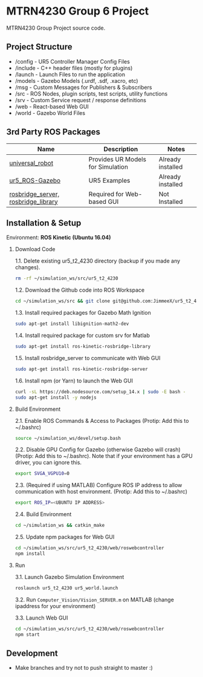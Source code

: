 # MTRN4230 Group 6 Project

MTRN4230 Group Project source code.

## Project Structure
- /config - UR5 Controller Manager Config Files
- /include - C++ header files (mostly for plugins)
- /launch - Launch Files to run the application
- /models - Gazebo Models (.urdf, .sdf, .xacro, etc)
- /msg - Custom Messages for Publishers & Subscribers
- /src - ROS Nodes, plugin scripts, test scripts, utility functions
- /srv - Custom Service request / response definitions
- /web - React-based Web GUI
- /world - Gazebo World Files

## 3rd Party ROS Packages

Name | Description | Notes
---|---|---
[universal_robot](https://github.com/ros-industrial/universal_robot) | Provides UR Models for Simulation | Already installed
[ur5_ROS-Gazebo](https://github.com/lihuang3/ur5_ROS-Gazebo) | UR5 Examples | Already installed
[rosbridge_server, rosbridge_library](https://github.com/RobotWebTools/rosbridge_suite) | Required for Web-based GUI | Not Installed

## Installation & Setup

Environment: **ROS Kinetic (Ubuntu 16.04)**

1. Download Code

    1.1. Delete existing ur5_t2_4230 directory (backup if you made any changes).

    ```bash
    rm -rf ~/simulation_ws/src/ur5_t2_4230
    ```

    1.2. Download the Github code into ROS Workspace

    ```bash
    cd ~/simulation_ws/src && git clone git@github.com:JimmeeX/ur5_t2_4230.git
    ```

    1.3. Install required packages for Gazebo Math Ignition

    ```bash
    sudo apt-get install libignition-math2-dev
    ```

    1.4. Install required package for custom srv for Matlab

    ```bash
    sudo apt-get install ros-kinetic-rosbridge-library
    ```

    1.5. Install rosbridge_server to communicate with Web GUI
    ```bash
    sudo apt-get install ros-kinetic-rosbridge-server
    ```

    1.6. Install npm (or Yarn) to launch the Web GUI
    ```bash
    curl -sL https://deb.nodesource.com/setup_14.x | sudo -E bash -
    sudo apt-get install -y nodejs
    ```


2. Build Environment

    2.1. Enable ROS Commands & Access to Packages (Protip: Add this to ~/.bashrc)

    ```bash
    source ~/simulation_ws/devel/setup.bash
    ```

    2.2. Disable GPU Config for Gazebo (otherwise Gazebo will crash) (Protip: Add this to ~/.bashrc). Note that if your environment has a GPU driver, you can ignore this.

    ```bash
    export SVGA_VGPU10=0
    ```

    2.3. (Required if using MATLAB) Configure ROS IP address to allow communication with host environment. (Protip: Add this to ~/.bashrc)

    ```bash
    export ROS_IP=<UBUNTU IP ADDRESS>
    ```

    2.4. Build Environment

    ```bash
    cd ~/simulation_ws && catkin_make
    ```

    2.5. Update npm packages for Web GUI

    ```bash
    cd ~/simulation_ws/src/ur5_t2_4230/web/roswebcontroller
    npm install
    ```

3. Run

    3.1. Launch Gazebo Simulation Environment

    ```bash
    roslaunch ur5_t2_4230 ur5_world.launch
    ```

    3.2. Run ```Computer_Vision/Vision_SERVER.m``` on MATLAB (change ipaddress for your environment)

    3.3. Launch Web GUI

    ```bash
    cd ~/simulation_ws/src/ur5_t2_4230/web/roswebcontroller
    npm start
    ```

## Development

- Make branches and try not to push straight to master :)
